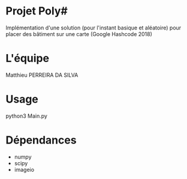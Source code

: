 # Projet Poly#

Implémentation d'une solution (pour l'instant basique et aléatoire) pour placer des bâtiment sur une carte (Google Hashcode 2018)

# L'équipe

Matthieu PERREIRA DA SILVA

# Usage

python3 Main.py 

# Dépendances

- numpy
- scipy 
- imageio